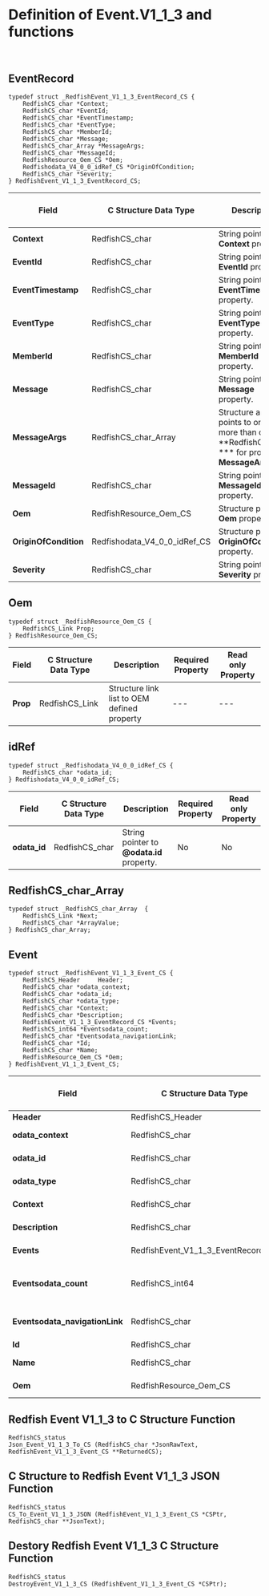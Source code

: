 # Definition of Event.V1_1_3 and functions<br><br>

## EventRecord
    typedef struct _RedfishEvent_V1_1_3_EventRecord_CS {
        RedfishCS_char *Context;
        RedfishCS_char *EventId;
        RedfishCS_char *EventTimestamp;
        RedfishCS_char *EventType;
        RedfishCS_char *MemberId;
        RedfishCS_char *Message;
        RedfishCS_char_Array *MessageArgs;
        RedfishCS_char *MessageId;
        RedfishResource_Oem_CS *Oem;
        Redfishodata_V4_0_0_idRef_CS *OriginOfCondition;
        RedfishCS_char *Severity;
    } RedfishEvent_V1_1_3_EventRecord_CS;

|Field |C Structure Data Type|Description |Required Property|Read only Property
| ---  | --- | --- | --- | ---
|**Context**|RedfishCS_char| String pointer to **Context** property.| No| Yes
|**EventId**|RedfishCS_char| String pointer to **EventId** property.| No| Yes
|**EventTimestamp**|RedfishCS_char| String pointer to **EventTimestamp** property.| No| Yes
|**EventType**|RedfishCS_char| String pointer to **EventType** property.| No| Yes
|**MemberId**|RedfishCS_char| String pointer to **MemberId** property.| No| Yes
|**Message**|RedfishCS_char| String pointer to **Message** property.| No| Yes
|**MessageArgs**|RedfishCS_char_Array| Structure array points to one or more than one **RedfishCS_char *** for property **MessageArgs**.| No| Yes
|**MessageId**|RedfishCS_char| String pointer to **MessageId** property.| No| Yes
|**Oem**|RedfishResource_Oem_CS| Structure points to **Oem** property.| No| No
|**OriginOfCondition**|Redfishodata_V4_0_0_idRef_CS| Structure points to **OriginOfCondition** property.| No| Yes
|**Severity**|RedfishCS_char| String pointer to **Severity** property.| No| Yes


## Oem
    typedef struct _RedfishResource_Oem_CS {
        RedfishCS_Link Prop;
    } RedfishResource_Oem_CS;

|Field |C Structure Data Type|Description |Required Property|Read only Property
| ---  | --- | --- | --- | ---
|**Prop**|RedfishCS_Link| Structure link list to OEM defined property| ---| ---


## idRef
    typedef struct _Redfishodata_V4_0_0_idRef_CS {
        RedfishCS_char *odata_id;
    } Redfishodata_V4_0_0_idRef_CS;

|Field |C Structure Data Type|Description |Required Property|Read only Property
| ---  | --- | --- | --- | ---
|**odata_id**|RedfishCS_char| String pointer to **@odata.id** property.| No| No


## RedfishCS_char_Array
    typedef struct _RedfishCS_char_Array  {
        RedfishCS_Link *Next;
        RedfishCS_char *ArrayValue;
    } RedfishCS_char_Array;



## Event
    typedef struct _RedfishEvent_V1_1_3_Event_CS {
        RedfishCS_Header     Header;
        RedfishCS_char *odata_context;
        RedfishCS_char *odata_id;
        RedfishCS_char *odata_type;
        RedfishCS_char *Context;
        RedfishCS_char *Description;
        RedfishEvent_V1_1_3_EventRecord_CS *Events;
        RedfishCS_int64 *Eventsodata_count;
        RedfishCS_char *Eventsodata_navigationLink;
        RedfishCS_char *Id;
        RedfishCS_char *Name;
        RedfishResource_Oem_CS *Oem;
    } RedfishEvent_V1_1_3_Event_CS;

|Field |C Structure Data Type|Description |Required Property|Read only Property
| ---  | --- | --- | --- | ---
|**Header**|RedfishCS_Header|Redfish C structure header|---|---
|**odata_context**|RedfishCS_char| String pointer to **@odata.context** property.| No| No
|**odata_id**|RedfishCS_char| String pointer to **@odata.id** property.| No| No
|**odata_type**|RedfishCS_char| String pointer to **@odata.type** property.| No| No
|**Context**|RedfishCS_char| String pointer to **Context** property.| No| Yes
|**Description**|RedfishCS_char| String pointer to **Description** property.| No| Yes
|**Events**|RedfishEvent_V1_1_3_EventRecord_CS| Structure points to **Events** property.| Yes| No
|**Eventsodata_count**|RedfishCS_int64| 64-bit long long interger pointer to **Events@odata.count** property.| No| No
|**Eventsodata_navigationLink**|RedfishCS_char| String pointer to **Events@odata.navigationLink** property.| No| No
|**Id**|RedfishCS_char| String pointer to **Id** property.| Yes| Yes
|**Name**|RedfishCS_char| String pointer to **Name** property.| Yes| Yes
|**Oem**|RedfishResource_Oem_CS| Structure points to **Oem** property.| No| No
## Redfish Event V1_1_3 to C Structure Function
    RedfishCS_status
    Json_Event_V1_1_3_To_CS (RedfishCS_char *JsonRawText, RedfishEvent_V1_1_3_Event_CS **ReturnedCS);

## C Structure to Redfish Event V1_1_3 JSON Function
    RedfishCS_status
    CS_To_Event_V1_1_3_JSON (RedfishEvent_V1_1_3_Event_CS *CSPtr, RedfishCS_char **JsonText);

## Destory Redfish Event V1_1_3 C Structure Function
    RedfishCS_status
    DestroyEvent_V1_1_3_CS (RedfishEvent_V1_1_3_Event_CS *CSPtr);

